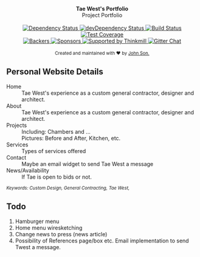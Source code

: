 <!-- <img src="https://raw.githubusercontent.com/react-boilerplate/react-boilerplate-brand/master/assets/banner-metal-optimized.jpg" alt="react boilerplate banner" align="center" /> -->

<br />

<div align="center"><strong>Tae West's Portfolio</strong></div>
<div align="center">Project Portfolio</div>

<br />

<div align="center">
  <!-- Dependency Status -->
  <a href="https://david-dm.org/react-boilerplate/react-boilerplate">
    <img src="https://david-dm.org/react-boilerplate/react-boilerplate.svg" alt="Dependency Status" />
  </a>
  <!-- devDependency Status -->
  <a href="https://david-dm.org/react-boilerplate/react-boilerplate#info=devDependencies">
    <img src="https://david-dm.org/react-boilerplate/react-boilerplate/dev-status.svg" alt="devDependency Status" />
  </a>
  <!-- Build Status -->
  <a href="https://travis-ci.org/react-boilerplate/react-boilerplate">
    <img src="https://travis-ci.org/react-boilerplate/react-boilerplate.svg" alt="Build Status" />
  </a>
  <!-- Test Coverage -->
  <a href="https://coveralls.io/r/react-boilerplate/react-boilerplate">
    <img src="https://coveralls.io/repos/github/react-boilerplate/react-boilerplate/badge.svg" alt="Test Coverage" />
  </a>
</div>
<div align="center">
    <!-- Backers -->
  <a href="#backers">
    <img src="https://opencollective.com/react-boilerplate/backers/badge.svg" alt="Backers" />
  </a>
      <!-- Sponsors -->
  <a href="#sponsors">
    <img src="https://opencollective.com/react-boilerplate/sponsors/badge.svg" alt="Sponsors" />
  </a>
  <a href="http://thinkmill.com.au/?utm_source=github&utm_medium=badge&utm_campaign=react-boilerplate">
    <img alt="Supported by Thinkmill" src="https://thinkmill.github.io/badge/heart.svg" />
  </a>
  <!-- Gitter -->
  <a href="https://gitter.im/mxstbr/react-boilerplate">
    <img src="https://camo.githubusercontent.com/54dc79dc7da6b76b17bc8013342da9b4266d993c/68747470733a2f2f6261646765732e6769747465722e696d2f6d78737462722f72656163742d626f696c6572706c6174652e737667" alt="Gitter Chat" />
  </a>
</div>

<br />

<div align="center">
  <sub>Created and maintained with ❤️ by <a href="http://algorhythm.tech">John Son.</a></sub>
</div>

## Personal Website Details

<dl>
  <dt>Home</dt>
  <dd>Tae West's experience as a custom general contractor, designer and architect.</dd>

  <dt>About</dt>
  <dd>Tae West's experience as a custom general contractor, designer and architect.</dd>

  <dt>Projects</dt>
  <dd>Including: Chambers and ...</dd>
  <dd>Pictures: Before and After, Kitchen, etc.</dd>

  <dt>Services</dt>
  <dd>Types of services offered</dd>

  <dt>Contact</dt>
  <dd>Maybe an email widget to send Tae West a message</dd>

  <dt>News/Availability</dt>
  <dd>If Tae is open to bids or not.</dd>

</dl>

<sub><i>Keywords: Custom Design, General Contracting, Tae West,</i></sub>

## Todo

1. Hamburger menu
2. Home menu wiresketching
3. Change news to press (news article)
4. Possibility of References page/box
etc. Email implementation to send Twest a message.
